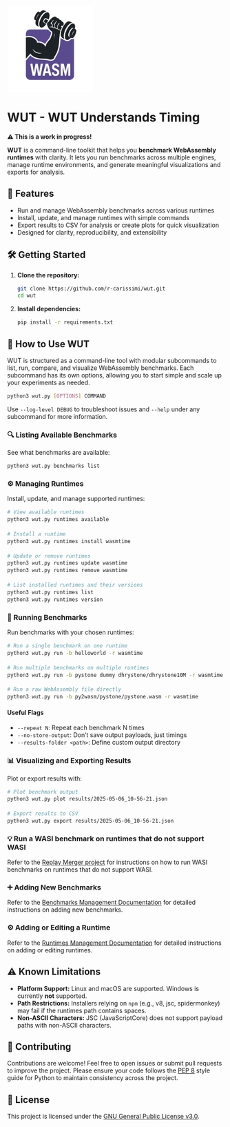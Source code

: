 <img src="assets/logo.png" width="200">

# WUT - WUT Understands Timing

**⚠️ This is a work in progress!**

**WUT** is a command-line toolkit that helps you **benchmark WebAssembly runtimes** with clarity. It lets you run benchmarks across multiple engines, manage runtime environments, and generate meaningful visualizations and exports for analysis.



## 🚀 Features

- Run and manage WebAssembly benchmarks across various runtimes
- Install, update, and manage runtimes with simple commands
- Export results to CSV for analysis or create plots for quick visualization
- Designed for clarity, reproducibility, and extensibility



## 🛠 Getting Started

1. **Clone the repository:**

   ```bash
   git clone https://github.com/r-carissimi/wut.git
   cd wut
   ```

2. **Install dependencies:**

   ```bash
   pip install -r requirements.txt
   ```



## 📖 How to Use WUT

WUT is structured as a command-line tool with modular subcommands to list, run, compare, and visualize WebAssembly benchmarks. Each subcommand has its own options, allowing you to start simple and scale up your experiments as needed.

```bash
python3 wut.py [OPTIONS] COMMAND
```

Use `--log-level DEBUG` to troubleshoot issues and `--help` under any subcommand for more information.



### 🔍 Listing Available Benchmarks

See what benchmarks are available:

```bash
python3 wut.py benchmarks list
```



### ⚙️ Managing Runtimes

Install, update, and manage supported runtimes:

```bash
# View available runtimes
python3 wut.py runtimes available

# Install a runtime
python3 wut.py runtimes install wasmtime

# Update or remove runtimes
python3 wut.py runtimes update wasmtime
python3 wut.py runtimes remove wasmtime

# List installed runtimes and their versions
python3 wut.py runtimes list
python3 wut.py runtimes version
```



### 🏃 Running Benchmarks

Run benchmarks with your chosen runtimes:

```bash
# Run a single benchmark on one runtime
python3 wut.py run -b helloworld -r wasmtime

# Run multiple benchmarks on multiple runtimes
python3 wut.py run -b pystone dummy dhrystone/dhrystone10M -r wasmtime wasmedge wasmer --repeat 3

# Run a raw WebAssembly file directly
python3 wut.py run -b py2wasm/pystone/pystone.wasm -r wasmtime
```

#### Useful Flags

- `--repeat N`: Repeat each benchmark N times
- `--no-store-output`: Don’t save output payloads, just timings
- `--results-folder <path>`: Define custom output directory



### 📊 Visualizing and Exporting Results

Plot or export results with:

```bash
# Plot benchmark output
python3 wut.py plot results/2025-05-06_10-56-21.json

# Export results to CSV
python3 wut.py export results/2025-05-06_10-56-21.json
```

### 💡 Run a WASI benchmark on runtimes that do not support WASI

Refer to the [Replay Merger project](https://github.com/r-carissimi/wasm-r3-replay-generator-docker) for instructions on how to run WASI benchmarks on runtimes that do not support WASI.

### ➕ Adding New Benchmarks

Refer to the [Benchmarks Management Documentation](docs/benchmarks-management.md) for detailed instructions on adding new benchmarks.

### ⚙️ Adding or Editing a Runtime

Refer to the [Runtimes Management Documentation](docs/runtimes-management.md) for detailed instructions on adding or editing runtimes.



## ⚠️ Known Limitations

- **Platform Support:** Linux and macOS are supported. Windows is currently **not** supported.
- **Path Restrictions:** Installers relying on `npm` (e.g., v8, jsc, spidermonkey) may fail if the runtimes path contains spaces.
- **Non-ASCII Characters:** JSC (JavaScriptCore) does not support payload paths with non-ASCII characters.



## 🤝 Contributing

Contributions are welcome! Feel free to open issues or submit pull requests to improve the project. Please ensure your code follows the [PEP 8](https://peps.python.org/pep-0008/) style guide for Python to maintain consistency across the project.



## 📜 License

This project is licensed under the [GNU General Public License v3.0](LICENSE).
